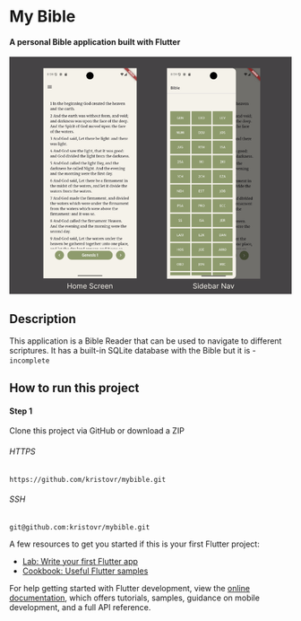 # My Bible
#### A personal Bible application built with Flutter

![Banner Screenshots](assets/images/banner.png "App screenshots")

## Description

This application is a Bible Reader that can be used to navigate to different scriptures.
It has a built-in SQLite database with the Bible but it is - `incomplete`

## How to run this project

#### Step 1
Clone this project via GitHub or download a ZIP

###### HTTPS
```
https://github.com/kristovr/mybible.git
```
###### SSH
```
git@github.com:kristovr/mybible.git
```

A few resources to get you started if this is your first Flutter project:

- [Lab: Write your first Flutter app](https://docs.flutter.dev/get-started/codelab)
- [Cookbook: Useful Flutter samples](https://docs.flutter.dev/cookbook)

For help getting started with Flutter development, view the
[online documentation](https://docs.flutter.dev/), which offers tutorials,
samples, guidance on mobile development, and a full API reference.
